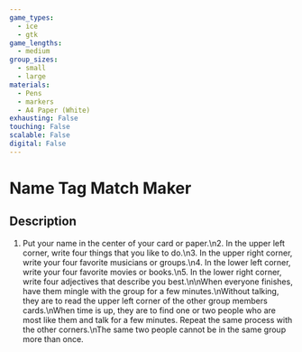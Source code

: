 ```yaml
---
game_types:
  - ice
  - gtk
game_lengths:
  - medium
group_sizes:
  - small
  - large
materials:
  - Pens
  - markers
  - A4 Paper (White)
exhausting: False
touching: False
scalable: False
digital: False
---
```

# Name Tag Match Maker

## Description
1. Put your name in the center of your card or paper.\n2. In the upper left corner, write four things that you like to do.\n3. In the upper right corner, write your four favorite musicians or groups.\n4. In the lower left corner, write your four favorite movies or books.\n5. In the lower right corner, write four adjectives that describe you best.\n\nWhen everyone finishes, have them mingle with the group for a few minutes.\nWithout talking, they are to read the upper left corner of the other group members cards.\nWhen time is up, they are to find one or two people who are most like them and talk for a few minutes. Repeat the same process with the other corners.\nThe same two people cannot be in the same group more than once.
